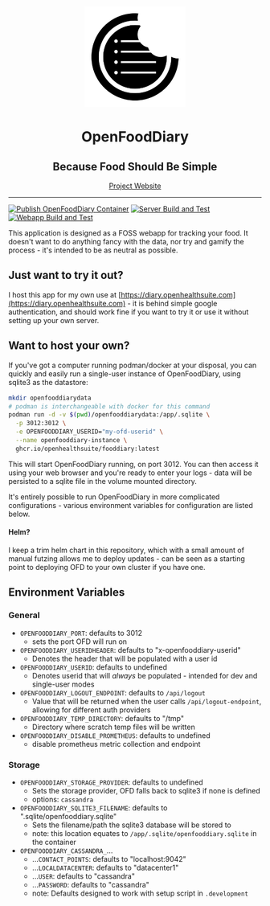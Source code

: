 <div align="center">
    <img width="200" src="/assets/ofd_logo.svg" alt="OFD Logo">
<h1>OpenFoodDiary</h1>
<h2>Because Food Should Be Simple</h2>
<a href="https://www.openfooddiary.com/">Project Website</a>
<hr/>
</div>

[![Publish OpenFoodDiary Container](https://github.com/OpenHealthSuite/fooddiary/actions/workflows/publish.yml/badge.svg)](https://github.com/OpenHealthSuite/fooddiary/actions/workflows/publish.yml)
[![Server Build and Test](https://github.com/OpenHealthSuite/fooddiary/actions/workflows/build_and_test_server.yml/badge.svg)](https://github.com/OpenHealthSuite/fooddiary/actions/workflows/build_and_test_server.yml) [![Webapp Build and Test](https://github.com/OpenHealthSuite/fooddiary/actions/workflows/build_and_test_webapp.yml/badge.svg)](https://github.com/OpenHealthSuite/fooddiary/actions/workflows/build_and_test_webapp.yml)

This application is designed as a FOSS webapp for tracking your food. It doesn't want to do anything fancy with the data, nor try and gamify the process - it's intended to be as neutral as possible.

## Just want to try it out?

I host this app for my own use at [https://diary.openhealthsuite.com](https://diary.openhealthsuite.com) - it is behind simple google authentication, and should work fine if you want to try it or use it without setting up your own server.

## Want to host your own?

If you've got a computer running podman/docker at your disposal, you can quickly and easily run a single-user instance of OpenFoodDiary, using sqlite3 as the datastore:

```bash
mkdir openfooddiarydata
# podman is interchangeable with docker for this command
podman run -d -v $(pwd)/openfooddiarydata:/app/.sqlite \
  -p 3012:3012 \
  -e OPENFOODDIARY_USERID="my-ofd-userid" \
  --name openfooddiary-instance \
  ghcr.io/openhealthsuite/fooddiary:latest
```

This will start OpenFoodDiary running, on port 3012. You can then access it using your web browser and you're ready to enter your logs - data will be persisted to a sqlite file in the volume mounted directory.

It's entirely possible to run OpenFoodDiary in more complicated configurations - various environment variables for configuration are listed below.

#### Helm?

I keep a trim helm chart in this repository, which with a small amount of manual futzing allows me to deploy updates - can be seen as a starting point to deploying OFD to your own cluster if you have one.

## Environment Variables

### General

- `OPENFOODDIARY_PORT`: defaults to 3012
  - sets the port OFD will run on
- `OPENFOODDIARY_USERIDHEADER`: defaults to "x-openfooddiary-userid"
  - Denotes the header that will be populated with a user id
- `OPENFOODDIARY_USERID`: defaults to undefined
  - Denotes userid that will _always_ be populated - intended for dev and single-user modes
- `OPENFOODDIARY_LOGOUT_ENDPOINT`: defaults to `/api/logout`
  - Value that will be returned when the user calls `/api/logout-endpoint`, allowing for different auth providers
- `OPENFOODDIARY_TEMP_DIRECTORY`: defaults to "/tmp"
  - Directory where scratch temp files will be written
- `OPENFOODDIARY_DISABLE_PROMETHEUS`: defaults to undefined
  - disable prometheus metric collection and endpoint

### Storage

- `OPENFOODDIARY_STORAGE_PROVIDER`: defaults to undefined
  - Sets the storage provider, OFD falls back to sqlite3 if none is defined
  - options: `cassandra`
- `OPENFOODDIARY_SQLITE3_FILENAME`: defaults to ".sqlite/openfooddiary.sqlite"
  - Sets the filename/path the sqlite3 database will be stored to
  - note: this location equates to `/app/.sqlite/openfooddiary.sqlite` in the container
- `OPENFOODDIARY_CASSANDRA_`...
  - ...`CONTACT_POINTS`: defaults to "localhost:9042"
  - ...`LOCALDATACENTER`: defaults to "datacenter1"
  - ...`USER`: defaults to "cassandra"
  - ...`PASSWORD`: defaults to "cassandra"
  - note: Defaults designed to work with setup script in `.development`
